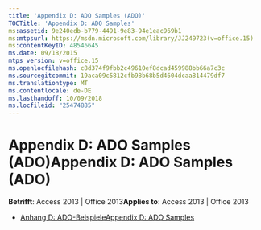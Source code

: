 ```yaml
---
title: 'Appendix D: ADO Samples (ADO)'
TOCTitle: 'Appendix D: ADO Samples'
ms:assetid: 9e240edb-b779-4491-9e83-94e1eac969b1
ms:mtpsurl: https://msdn.microsoft.com/library/JJ249723(v=office.15)
ms:contentKeyID: 48546645
ms.date: 09/18/2015
mtps_version: v=office.15
ms.openlocfilehash: c8d374f9fbb2c49610ef8dcad459988bb66a7c3c
ms.sourcegitcommit: 19aca09c5812cfb98b68b5d4604dcaa814479df7
ms.translationtype: MT
ms.contentlocale: de-DE
ms.lasthandoff: 10/09/2018
ms.locfileid: "25474885"
---
```

# <a name="appendix-d-ado-samples-ado"></a><span data-ttu-id="b8268-102">Appendix D: ADO Samples (ADO)</span><span class="sxs-lookup"><span data-stu-id="b8268-102">Appendix D: ADO Samples (ADO)</span></span>


<span data-ttu-id="b8268-103">**Betrifft**: Access 2013 | Office 2013</span><span class="sxs-lookup"><span data-stu-id="b8268-103">**Applies to**: Access 2013 | Office 2013</span></span>



  - [<span data-ttu-id="b8268-104">Anhang D: ADO-Beispiele</span><span class="sxs-lookup"><span data-stu-id="b8268-104">Appendix D: ADO Samples</span></span>](appendix-d-ado-samples.md)

